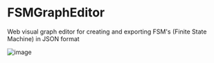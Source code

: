 # FSMGraphEditor
Web visual graph editor for creating and exporting FSM's (Finite State Machine) in JSON format

![image](https://user-images.githubusercontent.com/25059187/139735776-37ad9af3-fb3e-4d23-8c39-aad152b89188.png)
